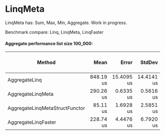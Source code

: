 # LinqMeta

LinqMeta has: Sum, Max, Min, Aggregate. Work in progress. 

Benchmark compare: Linq, LinqMeta, LinqFaster
#### Aggregate performance list size 100_000:

 Method |      Mean |      Error |     StdDev |    Median | Gen 0/1k Op | Gen 1/1k Op | Gen 2/1k Op | Allocated Memory/Op |
------------------------------- |----------:|-----------:|-----------:|----------:|------------:|------------:|------------:|--------------------:|
                  AggregateLinq | 848.19 us | 15.4095 us | 14.4141 us | 840.83 us |           - |           - |           - |                48 B |
              AggregateLinqMeta | 290.26 us |  0.6335 us |  0.5616 us | 290.03 us |           - |           - |           - |                   - |
 AggregateLinqMetaStructFunctor |  85.11 us |  1.6928 us |  2.5851 us |  87.06 us |           - |           - |           - |                   - |
            AggregateLinqFaster | 228.74 us |  4.4476 us |  6.7920 us | 232.95 us |           - |           - |           - |                   - |
